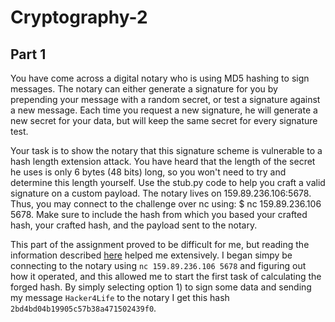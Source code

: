 # Cryptography-2

## Part 1

You have come across a digital notary who is using MD5 hashing to sign messages. The notary can either generate a signature for you by prepending your message with a random secret, or test a signature against a new message. Each time you request a new signature, he will generate a new secret for your data, but will keep the same secret for every signature test.

Your task is to show the notary that this signature scheme is vulnerable to a hash length extension attack. You have heard that the length of the secret he uses is only 6 bytes (48 bits) long, so you won't need to try and determine this length yourself. Use the stub.py code to help you craft a valid signature on a custom payload. The notary lives on 159.89.236.106:5678. Thus, you may connect to the challenge over nc using: $ nc 159.89.236.106 5678. Make sure to include the hash from which you based your crafted hash, your crafted hash, and the payload sent to the notary.

This part of the assignment proved to be difficult for me, but reading the information described [here](https://blog.skullsecurity.org/2012/everything-you-need-to-know-about-hash-length-extension-attacks) helped me extensively. I began simpy be connecting to the notary using ```nc 159.89.236.106 5678``` and figuring out how it operated, and this allowed me to start the first task of calculating the forged hash. By simply selecting option 1) to sign some data and sending my message ```Hacker4Life``` to the notary I get this hash ```2bd4bd04b19905c57b38a471502439f0```.
